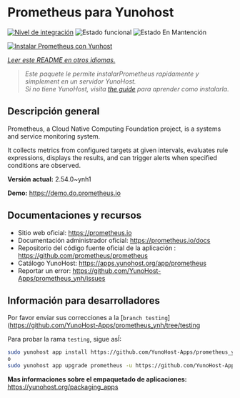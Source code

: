 <!--
Este archivo README esta generado automaticamente<https://github.com/YunoHost/apps/tree/master/tools/readme_generator>
No se debe editar a mano.
-->

# Prometheus para Yunohost

[![Nivel de integración](https://dash.yunohost.org/integration/prometheus.svg)](https://ci-apps.yunohost.org/ci/apps/prometheus/) ![Estado funcional](https://ci-apps.yunohost.org/ci/badges/prometheus.status.svg) ![Estado En Mantención](https://ci-apps.yunohost.org/ci/badges/prometheus.maintain.svg)

[![Instalar Prometheus con Yunhost](https://install-app.yunohost.org/install-with-yunohost.svg)](https://install-app.yunohost.org/?app=prometheus)

*[Leer este README en otros idiomas.](./ALL_README.md)*

> *Este paquete le permite instalarPrometheus rapidamente y simplement en un servidor YunoHost.*  
> *Si no tiene YunoHost, visita [the guide](https://yunohost.org/install) para aprender como instalarla.*

## Descripción general

Prometheus, a Cloud Native Computing Foundation project, is a systems and service monitoring system.

It collects metrics from configured targets at given intervals, evaluates rule expressions, displays the results, and can trigger alerts when specified conditions are observed.


**Versión actual:** 2.54.0~ynh1

**Demo:** <https://demo.do.prometheus.io>
## Documentaciones y recursos

- Sitio web oficial: <https://prometheus.io>
- Documentación administrador oficial: <https://prometheus.io/docs>
- Repositorio del código fuente oficial de la aplicación : <https://github.com/prometheus/prometheus>
- Catálogo YunoHost: <https://apps.yunohost.org/app/prometheus>
- Reportar un error: <https://github.com/YunoHost-Apps/prometheus_ynh/issues>

## Información para desarrolladores

Por favor enviar sus correcciones a la [`branch testing`](https://github.com/YunoHost-Apps/prometheus_ynh/tree/testing

Para probar la rama `testing`, sigue asÍ:

```bash
sudo yunohost app install https://github.com/YunoHost-Apps/prometheus_ynh/tree/testing --debug
o
sudo yunohost app upgrade prometheus -u https://github.com/YunoHost-Apps/prometheus_ynh/tree/testing --debug
```

**Mas informaciones sobre el empaquetado de aplicaciones:** <https://yunohost.org/packaging_apps>
